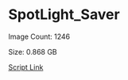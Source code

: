 # SpotLight_Saver

Image Count: 1246

Size: 0.868 GB

[Script Link](https://github.com/liuyal/Archive/blob/master/Python/Utilities/Miscellaneous/spotlight_saver.py)